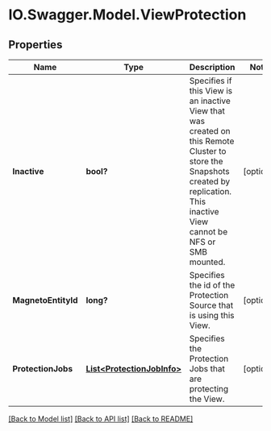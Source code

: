 # IO.Swagger.Model.ViewProtection
## Properties

Name | Type | Description | Notes
------------ | ------------- | ------------- | -------------
**Inactive** | **bool?** | Specifies if this View is an inactive View that was created on this Remote Cluster to store the Snapshots created by replication. This inactive View cannot be NFS or SMB mounted. | [optional] 
**MagnetoEntityId** | **long?** | Specifies the id of the Protection Source that is using this View. | [optional] 
**ProtectionJobs** | [**List&lt;ProtectionJobInfo&gt;**](ProtectionJobInfo.md) | Specifies the Protection Jobs that are protecting the View. | [optional] 

[[Back to Model list]](../README.md#documentation-for-models) [[Back to API list]](../README.md#documentation-for-api-endpoints) [[Back to README]](../README.md)

